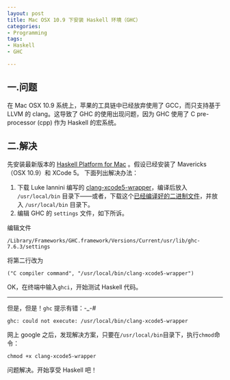 ```yaml
---
layout: post
title: Mac OSX 10.9 下安装 Haskell 环境（GHC）
categories:
- Programming
tags:
- Haskell
- GHC

---
```


## 一.问题
在 Mac OSX 10.9 系统上，苹果的工具链中已经放弃使用了 GCC，而只支持基于 LLVM 的 clang。这导致了 GHC 的使用出现问题，因为 GHC 使用了 C pre-processor (cpp) 作为 Haskell 的宏系统。

## 二.解决
先安装最新版本的 [Haskell Platform for Mac](http://www.haskell.org/platform/mac.html) 。假设已经安装了 Mavericks（OSX 10.9）和 XCode 5。
下面列出解决办法：

1. 下载 Luke Iannini 编写的 [clang-xcode5-wrapper](https://github.com/ghc-ios/ghc-ios-scripts/blob/master/clang-xcode5-wrapper.hs)，编译后放入 `/usr/local/bin` 目录下——或者，下载这个[已经编译好的二进制文件](http://www.cse.unsw.edu.au/~chak/haskell/clang-xcode5-wrapper)，并放入 `/usr/local/bin` 目录下。
2. 编辑 GHC 的 `settings` 文件，如下所诉。

编辑文件 

	/Library/Frameworks/GHC.framework/Versions/Current/usr/lib/ghc-7.6.3/settings
	
将第二行改为

	("C compiler command", "/usr/local/bin/clang-xcode5-wrapper")

OK，在终端中输入`ghci`，开始测试 Haskell 代码。

---

但是，但是！`ghc` 提示有错：-_-#

	ghc: could not execute: /usr/local/bin/clang-xcode5-wrapper

网上 google 之后，发现解决方案，只要在`/usr/local/bin`目录下，执行`chmod`命令：

	chmod +x clang-xcode5-wrapper

问题解决。开始享受 Haskell 吧！